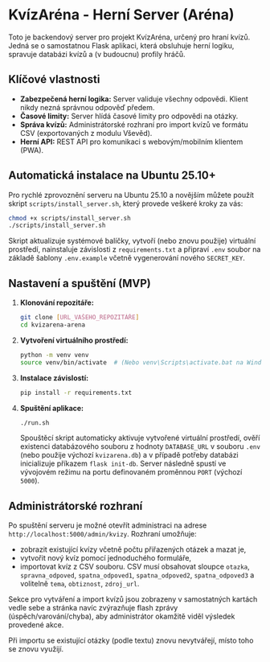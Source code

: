 # KvízAréna - Herní Server (Aréna)

Toto je backendový server pro projekt KvízAréna, určený pro hraní kvízů. Jedná se o samostatnou Flask aplikaci, která obsluhuje herní logiku, spravuje databázi kvízů a (v budoucnu) profily hráčů.

## Klíčové vlastnosti

* **Zabezpečená herní logika:** Server validuje všechny odpovědi. Klient nikdy nezná správnou odpověď předem.
* **Časové limity:** Server hlídá časové limity pro odpovědi na otázky.
* **Správa kvízů:** Administrátorské rozhraní pro import kvízů ve formátu CSV (exportovaných z modulu Vševěd).
* **Herní API:** REST API pro komunikaci s webovým/mobilním klientem (PWA).

## Automatická instalace na Ubuntu 25.10+

Pro rychlé zprovoznění serveru na Ubuntu 25.10 a novějším můžete použít skript
`scripts/install_server.sh`, který provede veškeré kroky za vás:

```bash
chmod +x scripts/install_server.sh
./scripts/install_server.sh
```

Skript aktualizuje systémové balíčky, vytvoří (nebo znovu použije) virtuální
prostředí, nainstaluje závislosti z `requirements.txt` a připraví `.env` soubor
na základě šablony `.env.example` včetně vygenerování nového `SECRET_KEY`.

## Nastavení a spuštění (MVP)

1.  **Klonování repozitáře:**
    ```bash
    git clone [URL_VAŠEHO_REPOZITÁŘE]
    cd kvizarena-arena
    ```

2.  **Vytvoření virtuálního prostředí:**
    ```bash
    python -m venv venv
    source venv/bin/activate  # (Nebo venv\Scripts\activate.bat na Windows)
    ```

3.  **Instalace závislostí:**
    ```bash
    pip install -r requirements.txt
    ```

4.  **Spuštění aplikace:**
    ```bash
    ./run.sh
    ```

    Spouštěcí skript automaticky aktivuje vytvořené virtuální prostředí, ověří existenci
    databázového souboru z hodnoty `DATABASE_URL` v souboru `.env` (nebo použije výchozí
    `kvizarena.db`) a v případě potřeby databázi inicializuje příkazem `flask init-db`.
    Server následně spustí ve vývojovém režimu na portu definovaném proměnnou `PORT` (výchozí
    `5000`).

## Administrátorské rozhraní

Po spuštění serveru je možné otevřít administraci na adrese `http://localhost:5000/admin/kvizy`.
Rozhraní umožňuje:

* zobrazit existující kvízy včetně počtu přiřazených otázek a mazat je,
* vytvořit nový kvíz pomocí jednoduchého formuláře,
* importovat kvíz z CSV souboru. CSV musí obsahovat sloupce `otazka`, `spravna_odpoved`,
  `spatna_odpoved1`, `spatna_odpoved2`, `spatna_odpoved3` a volitelně `tema`, `obtiznost`,
  `zdroj_url`.

Sekce pro vytváření a import kvízů jsou zobrazeny v samostatných kartách vedle sebe a stránka
navíc zvýrazňuje flash zprávy (úspěch/varování/chyba), aby administrátor okamžitě viděl výsledek
provedené akce.

Při importu se existující otázky (podle textu) znovu nevytvářejí, místo toho se znovu využijí.
